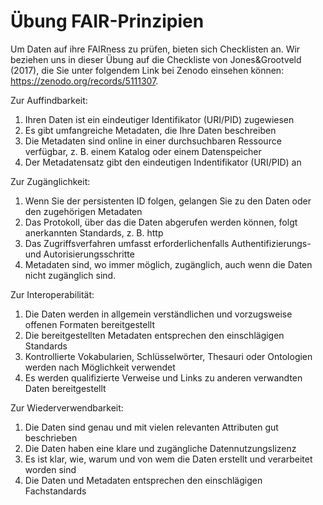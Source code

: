 # Übung FAIR-Prinzipien

Um Daten auf ihre FAIRness zu prüfen, bieten sich Checklisten an. Wir beziehen uns in dieser Übung auf die Checkliste von Jones&Grootveld (2017), die Sie unter folgendem Link bei Zenodo einsehen können: https://zenodo.org/records/5111307.

Zur Auffindbarkeit:
1. Ihren Daten ist ein eindeutiger Identifikator (URI/PID) zugewiesen
2. Es gibt umfangreiche Metadaten, die Ihre Daten beschreiben
3. Die Metadaten sind online in einer durchsuchbaren Ressource verfügbar, z. B. einem Katalog oder einem Datenspeicher
4. Der Metadatensatz gibt den eindeutigen Indentifikator (URI/PID) an

Zur Zugänglichkeit:
1. Wenn Sie der persistenten ID folgen, gelangen Sie zu den Daten oder den zugehörigen Metadaten
2. Das Protokoll, über das die Daten abgerufen werden können, folgt anerkannten Standards, z. B. http
3. Das Zugriffsverfahren umfasst erforderlichenfalls Authentifizierungs- und Autorisierungsschritte
4. Metadaten sind, wo immer möglich, zugänglich, auch wenn die Daten nicht zugänglich sind.

Zur Interoperabilität:
1. Die Daten werden in allgemein verständlichen und vorzugsweise offenen Formaten bereitgestellt
2. Die bereitgestellten Metadaten entsprechen den einschlägigen Standards
3. Kontrollierte Vokabularien, Schlüsselwörter, Thesauri oder Ontologien werden nach Möglichkeit verwendet
4. Es werden qualifizierte Verweise und Links zu anderen verwandten Daten bereitgestellt

Zur Wiederverwendbarkeit:
1. Die Daten sind genau und mit vielen relevanten Attributen gut beschrieben
2. Die Daten haben eine klare und zugängliche Datennutzungslizenz
3. Es ist klar, wie, warum und von wem die Daten erstellt und verarbeitet worden sind
4. Die Daten und Metadaten entsprechen den einschlägigen Fachstandards
